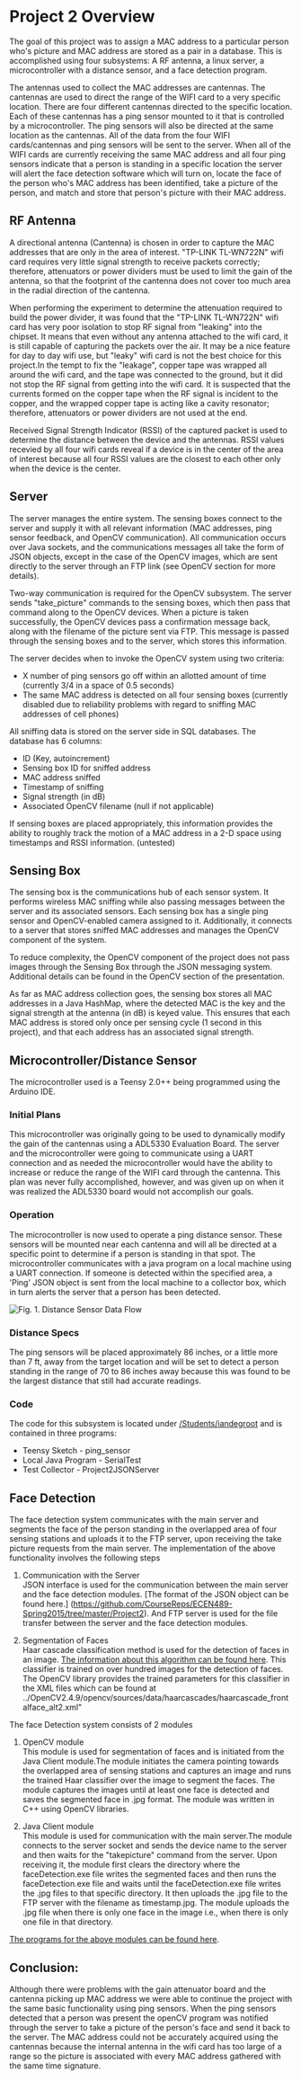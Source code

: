 # Project 2 Overview

The goal of this project was to assign a MAC address to a particular person who's picture and MAC address are stored as a pair in a database. This is accomplished using four subsystems: A RF antenna, a linux server, a microcontroller with a distance sensor, and a face detection program.

The antennas used to collect the MAC addresses are cantennas. The cantennas are used to direct the range of the WIFI card to a very specific location. There are four different cantennas directed to the specific location. Each of these cantennas has a ping sensor mounted to it that is controlled by a microcontroller. The ping sensors will also be directed at the same location as the cantennas. All of the data from the four WIFI cards/cantennas and ping sensors will be sent to the server. When all of the WIFI cards are currently receiving the same MAC address and all four ping sensors indicate that a person is standing in a specific location the server will alert the face detection software which will turn on, locate the face of the person who's MAC address has been identified, take a picture of the person, and match and store that person's picture with their MAC address.

## RF Antenna
A directional antenna (Cantenna) is chosen in order to capture the MAC addresses that are only in the area of interest. "TP-LINK TL-WN722N" wifi card requires very little signal strength to receive packets correctly; therefore, attenuators or power dividers must be used to limit the gain of the antenna, so that the footprint of the cantenna does not cover too much area in the radial direction of the cantenna.

When performing the experiment to determine the attenuation required to build the power divider, it was found that the "TP-LINK TL-WN722N" wifi card has very poor isolation to stop RF signal from "leaking" into the chipset. It means that even without any antenna attached to the wifi card, it is still capable of capturing the packets over the air. It may be a nice feature for day to day wifi use, but "leaky" wifi card is not the best choice for this project.In the tempt to fix the "leakage", copper tape was wrapped all around the wifi card, and the tape was connected to the ground, but it did not stop the RF signal from getting into the wifi card. It is suspected that the currents formed on the copper tape when the RF signal is incident to the copper, and the wrapped copper tape is acting like a cavity resonator; therefore, attenuators or power dividers are not used at the end.

Received Signal Strength Indicator (RSSI) of the captured packet is used to determine the distance between the device and the antennas. RSSI values recevied by all four wifi cards reveal if a device is in the center of the area of interest because all four RSSI values are the closest to each other only when the device is the center.

## Server
The server manages the entire system.  The sensing boxes connect to the server and supply it with all relevant information (MAC addresses, ping sensor feedback, and OpenCV communication).  All communication occurs over Java sockets, and the communications messages all take the form of JSON objects, except in the case of the OpenCV images, which are sent directly to the server through an FTP link (see OpenCV section for more details).  

Two-way communication is required for the OpenCV subsystem.  The server sends "take_picture" commands to the sensing boxes, which then pass that command along to the OpenCV devices.  When a picture is taken successfully, the OpenCV devices pass a confirmation message back, along with the filename of the picture sent via FTP.  This message is passed through the sensing boxes and to the server, which stores this information.

The server decides when to invoke the OpenCV system using two criteria:
- X number of ping sensors go off within an allotted amount of time (currently 3/4 in a space of 0.5 seconds)
- The same MAC address is detected on all four sensing boxes (currently disabled due to reliability problems with regard to sniffing MAC addresses of cell phones)

All sniffing data is stored on the server side in SQL databases.  The database has 6 columns:
- ID (Key, autoincrement)
- Sensing box ID for sniffed address
- MAC address sniffed
- Timestamp of sniffing
- Signal strength (in dB)
- Associated OpenCV filename (null if not applicable)

If sensing boxes are placed appropriately, this information provides the ability to roughly track the motion of a MAC address in a 2-D space using timestamps and RSSI information. (untested)

## Sensing Box
The sensing box is the communications hub of each sensor system.  It performs wireless MAC sniffing while also passing messages between the server and its associated sensors.  Each sensing box has a single ping sensor and OpenCV-enabled camera assigned to it.  Additionally, it connects to a server that stores sniffed MAC addresses and manages the OpenCV component of the system.

To reduce complexity, the OpenCV component of the project does not pass images through the Sensing Box through the JSON messaging system.  Additional details can be found in the OpenCV section of the presentation.

As far as MAC address collection goes, the sensing box stores all MAC addresses in a Java HashMap, where the detected MAC is the key and the signal strength at the antenna (in dB) is keyed value.  This ensures that each MAC address is stored only once per sensing cycle (1 second in this project), and that each address has an associated signal strength.

## Microcontroller/Distance Sensor

The microcontroller used is a Teensy 2.0++ being programmed using the Arduino IDE.

### Initial Plans

This microcontroller was originally going to be used to dynamically modify the gain of the cantennas using a ADL5330 Evaluation Board. The server and the microcontroller were going to communicate using a UART connection and as needed the microcontroller would have the ability to increase or reduce the range of the WIFI card through the cantenna. This plan was never fully accomplished, however, and was given up on when it was realized the ADL5330 board would not accomplish our goals.

### Operation

The microcontroller is now used to operate a ping distance sensor. These sensors will be mounted near each cantenna and will all be directed at a specific point to determine if a person is standing in that spot. The microcontroller communicates with a java program on a local machine using a UART connection. If someone is detected within the specified area, a 'Ping' JSON object is sent from the local machine to a collector box, which in turn alerts the server that a person has been detected.

![Fig. 1. Distance Sensor Data Flow](https://github.com/CourseReps/ECEN489-Spring2015/blob/master/Students/iandegroot/project2_distance_sensor_flow.jpg)

### Distance Specs

The ping sensors will be placed approximately 86 inches, or a little more than 7 ft, away from the target location and will be set to detect a person standing in the range of 70 to 86 inches away because this was found to be the largest distance that still had accurate readings.

### Code

The code for this subsystem is located under [/Students/iandegroot](https://github.com/CourseReps/ECEN489-Spring2015/tree/master/Students/iandegroot) and is contained in three programs:

* Teensy Sketch - ping_sensor 
* Local Java Program - SerialTest 
* Test Collector - Project2JSONServer

## Face Detection

The face detection system communicates with the main server and segments the face of the person standing in the overlapped area of four sensing stations and uploads it to the FTP server, upon receiving the take picture requests from the main server. The implementation of the above functionality involves the following steps  
  
1. Communication with the Server  
JSON interface is used for the communication between the main server and the face detection modules. [The format of the JSON object can be found here.] (https://github.com/CourseReps/ECEN489-Spring2015/tree/master/Project2). And FTP server is used for the file transfer between the server and the face detection modules.  
  
2. Segmentation of Faces  
Haar cascade classification method is used for the detection of faces in an image. [The information about this algorithm can be found here](http://docs.opencv.org/modules/objdetect/doc/cascade_classification.html). This classifier is trained on over hundred images for the detection of faces. The OpenCV library provides the trained parameters for this classifier in the XML files which can be found at  
../OpenCV2.4.9/opencv/sources/data/haarcascades/haarcascade_frontalface_alt2.xml"   
  
The face Detection system consists of 2 modules  
  
1. OpenCV module  
                 This module is used for segmentation of faces and is initiated from the Java Client module.The module initiates the camera pointing towards the overlapped area of sensing stations and captures an image and runs the trained Haar classifier over the image to segment the faces. The module captures the images until at least one face is detected and saves the segmented face in .jpg format. The module was written in C++ using OpenCV libraries. 
  
2. Java Client module  
                 This module is used for communication with the main server.The module connects to the server socket and sends the device name to the server and then  waits for the "takepicture" command from the server. Upon receiving it, the module first clears the directory where the faceDetection.exe file writes the segmented faces and then runs the faceDetection.exe file and waits until the faceDetection.exe file writes the .jpg files to that specific directory. It then uploads the .jpg file to the FTP server with the filename as timestamp.jpg. The module uploads the .jpg file when there is only one face in the image i.e., when there is only one file in that directory. 
 
[The programs for the above modules can be found here](https://github.com/CourseReps/ECEN489-Spring2015/tree/master/Students/epranaykumar/Project2).  

## Conclusion:

Although there were problems with the gain attenuator board and the cantenna picking up MAC address we were able to continue the project with the same basic functionality using ping sensors. When the ping sensors detected that a person was present the openCV program was notified through the server to take a picture of the person's face and send it back to the server. The MAC address could not be accurately acquired using the cantennas because the internal antenna in the wifi card has too large of a range so the picture is associated with every MAC address gathered with the same time signature.
